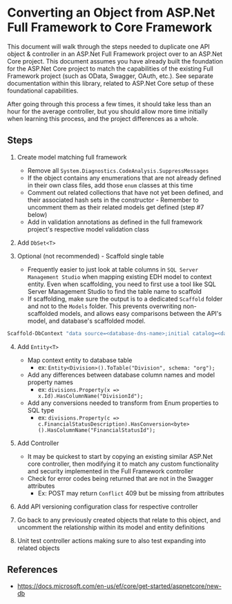 # Converting an Object from ASP.Net Full Framework to Core Framework

This document will walk through the steps needed to duplicate one API object & controller in an ASP.Net Full Framework project over to an ASP.Net Core project.  This document assumes you have already built the foundation for the ASP.Net Core project to match the capabilities of the existing Full Framework project (such as OData, Swagger, OAuth, etc.).  See separate documentation within this library, related to ASP.Net Core setup of these foundational capabilities.

After going through this process a few times, it should take less than an hour for the average controller, but you should allow more time initially when learning this process, and the project differences as a whole.

## Steps

1) Create model matching full framework
   * Remove all `System.Diagnostics.CodeAnalysis.SuppressMessages`
   * If the object contains any enumerations that are not already defined in their own class files, add those `enum` classes at this time
   * Comment out related collections that have not yet been defined, and their associated hash sets in the constructor - Remember to uncomment them as their related models get defined (step #7 below)
   * Add in validation annotations as defined in the full framework project's respective model validation class

2) Add `DbSet<T>`
3) Optional (not recommended) - Scaffold single table
   * Frequently easier to just look at table columns in `SQL Server Management Studio` when mapping existing EDH model to context entity.  Even when scaffolding, you need to first use a tool like SQL Server Management Studio to find the table name to scaffold
   * If scaffolding, make sure the output is to a dedicated `Scaffold` folder and not to the `Models` folder.  This prevents overwriting non-scaffolded models, and allows easy comparisons between the API's model, and database's scaffolded model.

```bash
Scaffold-DbContext "data source=<database-dns-name>;initial catalog=<database-name>;persist security info=True;user id=<username>;password=<password>;MultipleActiveResultSets=True;" Microsoft.EntityFrameworkCore.SqlServer -OutputDir Scaffold -Tables org.Division
```

4) Add `Entity<T>`
   * Map context entity to database table
     * ex: `Entity<Division>().ToTable("Division", schema: "org");`
   * Add any differences between database column names and model property names
     * ex: `divisions.Property(x => x.Id).HasColumnName("DivisionId");`
   * Add any conversions needed to transform from Enum properties to SQL type
     * ex: `divisions.Property(c => c.FinancialStatusDescription).HasConversion<byte>().HasColumnName("FinancialStatusId");`

5) Add Controller

   * It may be quickest to start by copying an existing similar ASP.Net core controller, then modifying it to match any custom functionality and security implemented in the Full Framework controller
   * Check for error codes being returned that are not in the Swagger attributes
     * Ex: POST may return `Conflict` 409 but be missing from attributes

6) Add API versioning configuration class for respective controller
7) Go back to any previously created objects that relate to this object, and uncomment the relationship within its model and entity definitions
8) Unit test controller actions making sure to also test expanding into related objects

## References
  * https://docs.microsoft.com/en-us/ef/core/get-started/aspnetcore/new-db
